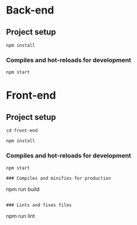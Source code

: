 # Back-end

## Project setup
```
npm install
```

### Compiles and hot-reloads for development
```
npm start 
```

# Front-end

## Project setup

```
cd front-end

npm install
```

### Compiles and hot-reloads for development
```
npm start 

### Compiles and minifies for production
```
npm run build
```

### Lints and fixes files
```
npm run lint
```


